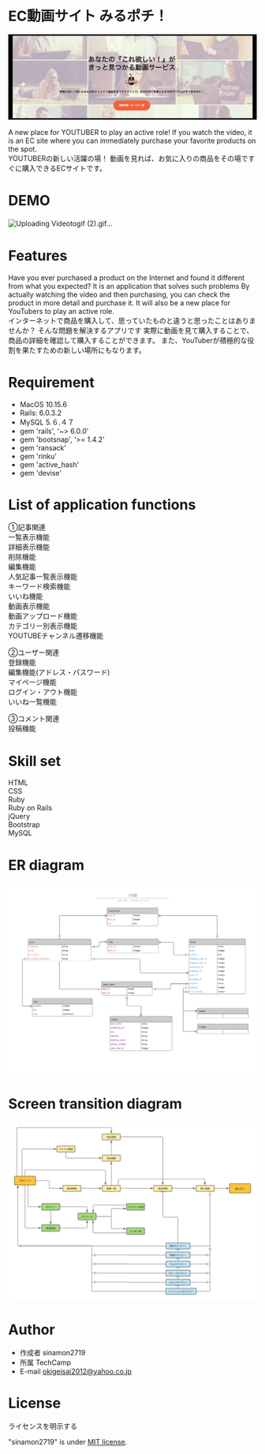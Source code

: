 # EC動画サイト みるポチ！
![readme 2.png](https://github.com/sinamon2719/orizinal_app/blob/master/readme%202.png)


A new place for YOUTUBER to play an active role!
If you watch the video, it is an EC site where you can immediately purchase your favorite products on the spot.
<br>YOUTUBERの新しい活躍の場！
動画を見れば、お気に入りの商品をその場ですぐに購入できるECサイトです。

 
# DEMO
 ![Uploading Videotogif (2).gif…](https://gyazo.com/e7c9818eba615ae14facfbca852cc993)　　 
 
# Features

Have you ever purchased a product on the Internet and found it different from what you expected?
It is an application that solves such problems
By actually watching the video and then purchasing, you can check the product in more detail and purchase it.
It will also be a new place for YouTubers to play an active role.
<br>インターネットで商品を購入して、思っていたものと違うと思ったことはありませんか？
そんな問題を解決するアプリです
実際に動画を見て購入することで、商品の詳細を確認して購入することができます。
また、YouTuberが積極的な役割を果たすための新しい場所にもなります。
 
# Requirement

  * MacOS 10.15.6
  * Rails: 6.0.3.2
  * MySQL 5.６.４７
  * gem 'rails', '~> 6.0.0'
  * gem 'bootsnap', '>= 1.4.2'
  * gem 'ransack'
  * gem 'rinku'
  * gem 'active_hash'
  * gem 'devise'

# List of application functions
 
①記事関連<br>
  一覧表示機能<br>
  詳細表示機能<br>
  削除機能<br>
  編集機能<br>
  人気記事一覧表示機能<br>
  キーワード検索機能<br>
  いいね機能<br>
  動画表示機能<br>
  動画アップロード機能<br>
  カテゴリー別表示機能<br>
  YOUTUBEチャンネル遷移機能<br>

②ユーザー関連<br>
  登録機能<br>
  編集機能(アドレス・パスワード)<br>
  マイページ機能<br>
  ログイン・アウト機能<br>
  いいね一覧機能<br>

③コメント関連<br>
  投稿機能<br>
  
# Skill set

 HTML<br>
 CSS<br>
 Ruby<br>
 Ruby on Rails<br>
 jQuery<br>
 Bootstrap<br>
 MySQL<br>
 
 
 
# ER diagram

![diagram2.png](https://github.com/sinamon2719/orizinal_app/blob/master/diagram2.png)

 
# Screen transition diagram
![diagram.png](https://github.com/sinamon2719/orizinal_app/blob/master/diagram.png)
 
 
# Author
  
* 作成者 sinamon2719
* 所属   TechCamp
* E-mail okigeisai2012@yahoo.co.jp
 
# License
ライセンスを明示する
 
"sinamon2719" is under [MIT license](https://en.wikipedia.org/wiki/MIT_License).
 
